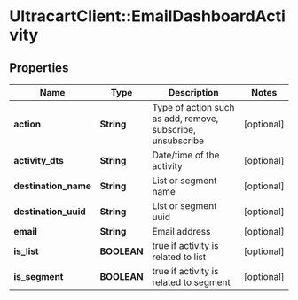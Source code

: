 # UltracartClient::EmailDashboardActivity

## Properties
Name | Type | Description | Notes
------------ | ------------- | ------------- | -------------
**action** | **String** | Type of action such as add, remove, subscribe, unsubscribe | [optional] 
**activity_dts** | **String** | Date/time of the activity | [optional] 
**destination_name** | **String** | List or segment name | [optional] 
**destination_uuid** | **String** | List or segment uuid | [optional] 
**email** | **String** | Email address | [optional] 
**is_list** | **BOOLEAN** | true if activity is related to list | [optional] 
**is_segment** | **BOOLEAN** | true if activity is related to segment | [optional] 



